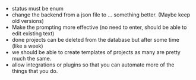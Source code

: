 - status must be enum
- change the backend from a json file to ... something better. (Maybe keep old versions)
- Make the prompting more effective (no need to enter, should be able to edit existing text)
- done projects can be deleted from the database but after some time (like a week)
- we should be able to create templates of projects as many are pretty much the same.
- allow integrations or plugins so that you can automate more of the things that you do.
